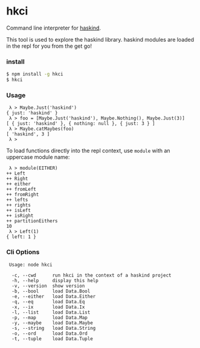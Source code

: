 # hkci

Command line interpreter for [haskind](https://github.com/MrRacoon/haskind).

This tool is used to explore the haskind library. haskind modules are loaded in
the repl for you from the get go!

### install

```bash
$ npm install -g hkci
$ hkci
```

### Usage

```
 λ > Maybe.Just('haskind')
{ just: 'haskind' }
 λ > foo = [Maybe.Just('haskind'), Maybe.Nothing(), Maybe.Just(3)]
[ { just: 'haskind' }, { nothing: null }, { just: 3 } ]
 λ > Maybe.catMaybes(foo)
[ 'haskind', 3 ]
 λ >
```

To load functions directly into the repl context, use `module` with an
uppercase module name:

```
 λ > module(EITHER)
++ Left
++ Right
++ either
++ fromLeft
++ fromRight
++ lefts
++ rights
++ isLeft
++ isRight
++ partitionEithers
10
 λ > Left(1)
{ left: 1 }
```

### Cli Options

```
 Usage: node hkci

  -c, --cwd      run hkci in the context of a haskind project
  -h, --help     display this help
  -v, --version  show version
  -b, --bool     load Data.Bool
  -e, --either   load Data.Either
  -q, --eq       load Data.Eq
  -x, --ix       load Data.Ix
  -l, --list     load Data.List
  -p, --map      load Data.Map
  -y, --maybe    load Data.Maybe
  -s, --string   load Data.String
  -o, --ord      load Data.Ord
  -t, --tuple    load Data.Tuple
```

